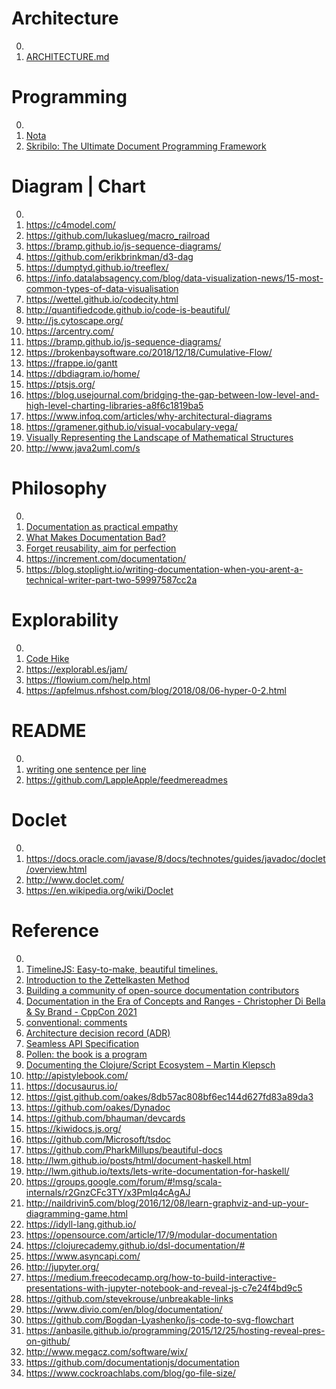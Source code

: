 # Architecture

0. []()
0. [ARCHITECTURE.md](https://matklad.github.io/2021/02/06/ARCHITECTURE.md.html)

# Programming

0. []()
0. [Nota](https://nota-lang.org/)
0. [Skribilo: The Ultimate Document Programming Framework](https://www.nongnu.org/skribilo/)

# Diagram | Chart

0. []()
0. https://c4model.com/
0. https://github.com/lukaslueg/macro_railroad
0. https://bramp.github.io/js-sequence-diagrams/
0. https://github.com/erikbrinkman/d3-dag
0. https://dumptyd.github.io/treeflex/
0. https://info.datalabsagency.com/blog/data-visualization-news/15-most-common-types-of-data-visualisation
0. https://wettel.github.io/codecity.html
0. http://quantifiedcode.github.io/code-is-beautiful/
0. http://js.cytoscape.org/
0. https://arcentry.com/
0. https://bramp.github.io/js-sequence-diagrams/
0. https://brokenbaysoftware.co/2018/12/18/Cumulative-Flow/
0. https://frappe.io/gantt
0. https://dbdiagram.io/home/
0. https://ptsjs.org/
0. https://blog.usejournal.com/bridging-the-gap-between-low-level-and-high-level-charting-libraries-a8f6c1819ba5
0. https://www.infoq.com/articles/why-architectural-diagrams
0. https://gramener.github.io/visual-vocabulary-vega/
0. [Visually Representing the Landscape of Mathematical Structures](https://arxiv.org/abs/1809.05930)
0. http://www.java2uml.com/s

# Philosophy

0. []()
0. [Documentation as practical empathy](https://developerrelations.com/developer-experience/documentation-as-practical-empathy)
0. [What Makes Documentation Bad?](https://arunkprasad.com/log/what-makes-documentation-bad/)
0. [Forget reusability, aim for perfection](https://www.openbsd.org/papers/bsdcan18-mandoc.pdf)
0. https://increment.com/documentation/
0. https://blog.stoplight.io/writing-documentation-when-you-arent-a-technical-writer-part-two-59997587cc2a

# Explorability

0. []()
0. [Code Hike](https://codehike.org/)
0. https://explorabl.es/jam/
0. https://flowium.com/help.html
0. https://apfelmus.nfshost.com/blog/2018/08/06-hyper-0-2.html

# README

0. []()
0. [writing one sentence per line](https://sive.rs/1s)
0. https://github.com/LappleApple/feedmereadmes

# Doclet

0. []()
0. https://docs.oracle.com/javase/8/docs/technotes/guides/javadoc/doclet/overview.html
0. http://www.doclet.com/
0. https://en.wikipedia.org/wiki/Doclet

# Reference

0. []()
0. [TimelineJS: Easy-to-make, beautiful timelines.](http://timeline.knightlab.com/)
0. [Introduction to the Zettelkasten Method](https://zettelkasten.de/introduction/)
0. [Building a community of open-source documentation contributors](https://news.ycombinator.com/newest?next=31705868&n=1171)
0. [Documentation in the Era of Concepts and Ranges - Christopher Di Bella & Sy Brand - CppCon 2021](https://www.youtube.com/watch?v=nm45t2fnUms)
0. [conventional: comments](https://conventionalcomments.org/)
0. [Architecture decision record (ADR)](https://github.com/joelparkerhenderson/architecture_decision_record)
0. [Seamless API Specification](https://github.com/seamlessapis/seamless/tree/master/domain)
0. [Pollen: the book is a program](https://docs.racket-lang.org/pollen/)
0. [Documenting the Clojure/Script Ecosystem – Martin Klepsch](https://www.youtube.com/watch?v=mWrvd6SE7Vg)
0. http://apistylebook.com/
0. https://docusaurus.io/
0. https://gist.github.com/oakes/8db57ac808bf6ec144d627fd83a89da3
0. https://github.com/oakes/Dynadoc
0. https://github.com/bhauman/devcards
0. https://kiwidocs.js.org/
0. https://github.com/Microsoft/tsdoc
0. https://github.com/PharkMillups/beautiful-docs
0. http://lwm.github.io/posts/html/document-haskell.html
0. http://lwm.github.io/texts/lets-write-documentation-for-haskell/
0. https://groups.google.com/forum/#!msg/scala-internals/r2GnzCFc3TY/x3PmIq4cAgAJ
0. http://naildrivin5.com/blog/2016/12/08/learn-graphviz-and-up-your-diagramming-game.html
0. https://idyll-lang.github.io/
0. https://opensource.com/article/17/9/modular-documentation
0. https://clojurecademy.github.io/dsl-documentation/#
0. https://www.asyncapi.com/
0. http://jupyter.org/
0. https://medium.freecodecamp.org/how-to-build-interactive-presentations-with-jupyter-notebook-and-reveal-js-c7e24f4bd9c5
0. https://github.com/stevekrouse/unbreakable-links
0. https://www.divio.com/en/blog/documentation/
0. https://github.com/Bogdan-Lyashenko/js-code-to-svg-flowchart
0. https://anbasile.github.io/programming/2015/12/25/hosting-reveal-pres-on-github/
0. http://www.megacz.com/software/wix/
0. https://github.com/documentationjs/documentation
0. https://www.cockroachlabs.com/blog/go-file-size/


